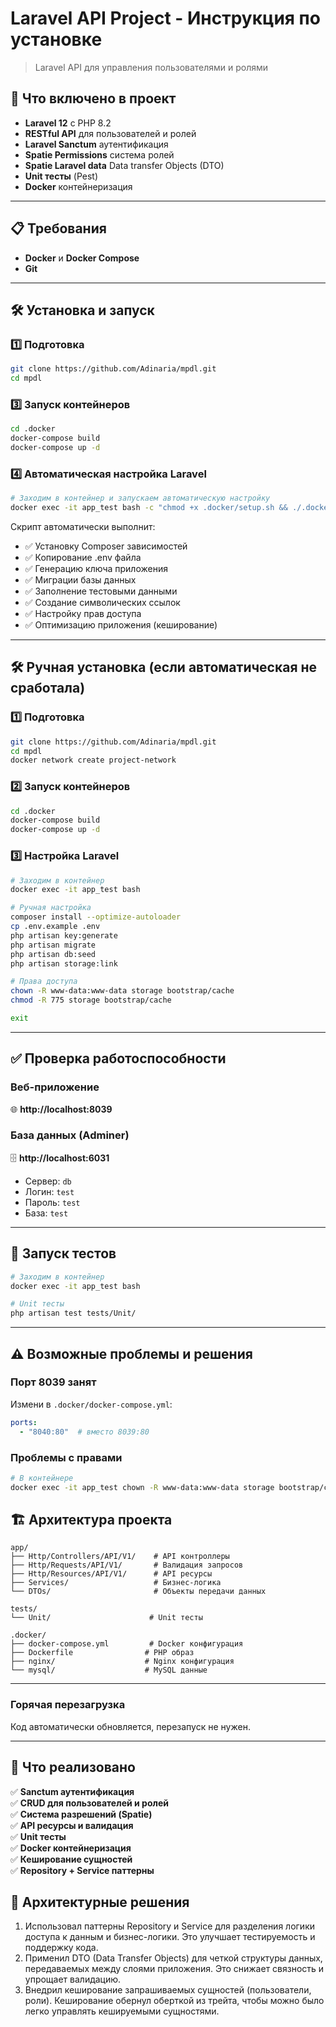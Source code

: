 # Laravel API Project - Инструкция по установке

> Laravel API для управления пользователями и ролями

## 🎯 Что включено в проект

- **Laravel 12** с PHP 8.2
- **RESTful API** для пользователей и ролей
- **Laravel Sanctum** аутентификация
- **Spatie Permissions** система ролей
- **Spatie Laravel data** Data transfer Objects (DTO)
- **Unit тесты** (Pest)
- **Docker** контейнеризация

---

## 📋 Требования

- **Docker** и **Docker Compose**
- **Git**

---

## 🛠️ Установка и запуск

### 1️⃣ Подготовка

```bash
git clone https://github.com/Adinaria/mpdl.git
cd mpdl
```

### 3️⃣ Запуск контейнеров

```bash
cd .docker
docker-compose build
docker-compose up -d
```

### 4️⃣ Автоматическая настройка Laravel

```bash
# Заходим в контейнер и запускаем автоматическую настройку
docker exec -it app_test bash -c "chmod +x .docker/setup.sh && ./.docker/setup.sh"
```

Скрипт автоматически выполнит:

- ✅ Установку Composer зависимостей
- ✅ Копирование .env файла
- ✅ Генерацию ключа приложения
- ✅ Миграции базы данных
- ✅ Заполнение тестовыми данными
- ✅ Создание символических ссылок
- ✅ Настройку прав доступа
- ✅ Оптимизацию приложения (кеширование)

---

## 🛠️ Ручная установка (если автоматическая не сработала)

### 1️⃣ Подготовка

```bash
git clone https://github.com/Adinaria/mpdl.git
cd mpdl
docker network create project-network
```

### 2️⃣ Запуск контейнеров

```bash
cd .docker
docker-compose build
docker-compose up -d
```

### 3️⃣ Настройка Laravel

```bash
# Заходим в контейнер
docker exec -it app_test bash

# Ручная настройка
composer install --optimize-autoloader
cp .env.example .env
php artisan key:generate
php artisan migrate
php artisan db:seed
php artisan storage:link

# Права доступа
chown -R www-data:www-data storage bootstrap/cache
chmod -R 775 storage bootstrap/cache

exit
```

---

## ✅ Проверка работоспособности

### Веб-приложение

🌐 **http://localhost:8039**

### База данных (Adminer)

🗄️ **http://localhost:6031**

- Сервер: `db`
- Логин: `test`
- Пароль: `test`
- База: `test`

---

## 🧪 Запуск тестов

```bash
# Заходим в контейнер
docker exec -it app_test bash

# Unit тесты
php artisan test tests/Unit/

```

---

## ⚠️ Возможные проблемы и решения

### Порт 8039 занят

Измени в `.docker/docker-compose.yml`:

```yaml
ports:
  - "8040:80"  # вместо 8039:80
```

### Проблемы с правами

```bash
# В контейнере
docker exec -it app_test chown -R www-data:www-data storage bootstrap/cache
```

## 🏗️ Архитектура проекта

```
app/
├── Http/Controllers/API/V1/    # API контроллеры
├── Http/Requests/API/V1/       # Валидация запросов
├── Http/Resources/API/V1/      # API ресурсы
├── Services/                   # Бизнес-логика
└── DTOs/                       # Объекты передачи данных

tests/
└── Unit/                      # Unit тесты

.docker/
├── docker-compose.yml         # Docker конфигурация
├── Dockerfile                # PHP образ
├── nginx/                    # Nginx конфигурация
└── mysql/                    # MySQL данные
```

---

### Горячая перезагрузка

Код автоматически обновляется, перезапуск не нужен.

---

## 📝 Что реализовано

✅ **Sanctum аутентификация**  
✅ **CRUD для пользователей и ролей**  
✅ **Система разрешений (Spatie)**  
✅ **API ресурсы и валидация**  
✅ **Unit тесты**  
✅ **Docker контейнеризация**  
✅ **Кеширование сущностей**  
✅ **Repository + Service паттерны**  

## 📝 Архитектурные решения

1) Использовал паттерны Repository и Service для разделения логики доступа к данным и бизнес-логики. Это улучшает тестируемость и поддержку кода.
2) Применил DTO (Data Transfer Objects) для четкой структуры данных, передаваемых между слоями приложения. Это снижает связность и упрощает валидацию.
3) Внедрил кеширование запрашиваемых сущностей (пользователи, роли). Кеширование обернул оберткой из трейта, чтобы можно было легко управлять кешируемыми сущностями.

